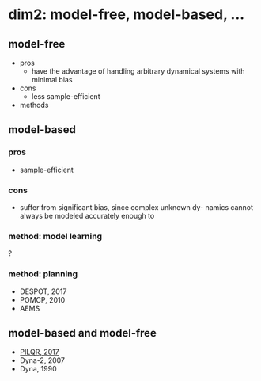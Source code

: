 # dim2: model-free, model-based, ...

## model-free
* pros
  * have the advantage of handling arbitrary dynamical systems with minimal bias
* cons
  * less sample-efficient
* methods

## model-based
### pros
* sample-efficient

### cons
* suffer from significant bias, since complex unknown dy- namics cannot always be modeled accurately enough to

### method: model learning
?

### method: planning
* DESPOT, 2017
* POMCP, 2010
* AEMS 
  
## model-based and model-free
* [PILQR, 2017](https://github.com/tttor/rl-foundation/blob/master/method/dim02/pilqr_chebotar_2017.md)
* Dyna-2, 2007
* Dyna, 1990
  
